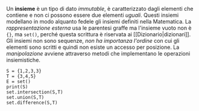 Un __insieme__ è un tipo di dato _immutable_, è caratterizzato dagli elementi che contiene e non ci possono essere due elementi _uguali_.
Questi insiemi modellano in modo alquanto fedele gli insiemi definiti nella Matematica.
La _rappresentazione esterna_ usa le parentesi graffe ma l'insieme vuoto non è `{}`, ma `set()`, perché questa scrittura è riservata ai [[Dizionario|dizionari]].
Gli insiemi non sono sequenze, _non ha importanza l'ordine_ con cui gli elementi sono scritti e quindi non esiste un accesso per posizione.
La _manipolazione_ avviene attraverso metodi che implementano le operazioni insiemistiche.
```jupyter
S = {1,2,3,3}
T = {3,4,5}
E = set()
print(S)
set.intersection(S,T)
set.union(S,T)
set.difference(S,T)
```
